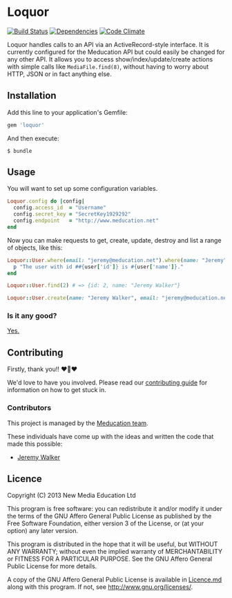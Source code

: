 # Loquor

[![Build Status](https://travis-ci.org/meducation/loquor.png)](https://travis-ci.org/meducation/loquor)
[![Dependencies](https://gemnasium.com/meducation/loquor.png?travis)](https://gemnasium.com/meducation/loquor)
[![Code Climate](https://codeclimate.com/github/meducation/loquor.png)](https://codeclimate.com/github/meducation/loquor)

Loquor handles calls to an API via an ActiveRecord-style interface. It is currently configured for the Meducation API but could easily be changed for any other API. It allows you to access show/index/update/create actions with simple calls like `MediaFile.find(8)`, without having to worry about HTTP, JSON or in fact anything else.

## Installation

Add this line to your application's Gemfile:

```ruby
gem 'loquor'
```

And then execute:

    $ bundle

## Usage

You will want to set up some configuration variables.
``` ruby
Loquor.config do |config|
  config.access_id  = "Username"
  config.secret_key = "SecretKey1929292"
  config.endpoint   = "http://www.meducation.net"
end
```

Now you can make requests to get, create, update, destroy and list a range of objects, like this:

```ruby
Loquor::User.where(email: "jeremy@meducation.net").where(name: "Jeremy").each do |user|
  p "The user with id ##{user['id']} is #{user['name']}."
end

Loquor::User.find(2) # => {id: 2, name: "Jeremy Walker"}

Loquor::User.create(name: "Jeremy Walker", email: "jeremy@meducation.net") # => {id: 2, name: "Jeremy Walker", email "jeremy@meducation.net"}
```

### Is it any good?

[Yes.](http://news.ycombinator.com/item?id=3067434)

## Contributing

Firstly, thank you!! :heart::sparkling_heart::heart:

We'd love to have you involved. Please read our [contributing guide](https://github.com/meducation/loquor/tree/master/CONTRIBUTING.md) for information on how to get stuck in.

### Contributors

This project is managed by the [Meducation team](http://company.meducation.net/about#team). 

These individuals have come up with the ideas and written the code that made this possible:

- [Jeremy Walker](http://github.com/iHID)

## Licence

Copyright (C) 2013 New Media Education Ltd

This program is free software: you can redistribute it and/or modify
it under the terms of the GNU Affero General Public License as published by
the Free Software Foundation, either version 3 of the License, or
(at your option) any later version.

This program is distributed in the hope that it will be useful,
but WITHOUT ANY WARRANTY; without even the implied warranty of
MERCHANTABILITY or FITNESS FOR A PARTICULAR PURPOSE.  See the
GNU Affero General Public License for more details.

A copy of the GNU Affero General Public License is available in [Licence.md](https://github.com/meducation/loquor/blob/master/LICENCE.md)
along with this program.  If not, see <http://www.gnu.org/licenses/>.
